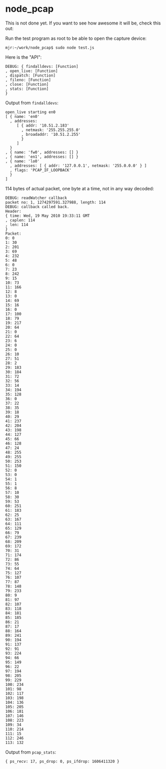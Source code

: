 node_pcap
=========

This is not done yet.  If you want to see how awesome it will be, check this out:

Run the test program as root to be able to open the capture device:

    mjr:~/work/node_pcap$ sudo node test.js

Here is the "API":

    DEBUG: { findalldevs: [Function]
    , open_live: [Function]
    , dispatch: [Function]
    , fileno: [Function]
    , close: [Function]
    , stats: [Function]
    }

Output from `findalldevs`:

    open_live starting en0
    [ { name: 'en0'
      , addresses: 
         [ { addr: '10.51.2.183'
           , netmask: '255.255.255.0'
           , broadaddr: '10.51.2.255'
           }
         ]
      }
    , { name: 'fw0', addresses: [] }
    , { name: 'en1', addresses: [] }
    , { name: 'lo0'
      , addresses: [ { addr: '127.0.0.1', netmask: '255.0.0.0' } ]
      , flags: 'PCAP_IF_LOOPBACK'
      }
    ]

114 bytes of actual packet, one byte at a time, not in any way decoded:

    DEBUG: readWatcher callback
    packet no: 1, 1274297591.327988, length: 114
    DEBUG: callback called back.
    Header:
    { time: Wed, 19 May 2010 19:33:11 GMT
    , caplen: 114
    , len: 114
    }
    Packet:
    0: 0
    1: 30
    2: 201
    3: 69
    4: 232
    5: 48
    6: 0
    7: 23
    8: 242
    9: 15
    10: 73
    11: 166
    12: 8
    13: 0
    14: 69
    15: 16
    16: 0
    17: 100
    18: 79
    19: 217
    20: 64
    21: 0
    22: 64
    23: 6
    24: 0
    25: 0
    26: 10
    27: 51
    28: 2
    29: 183
    30: 184
    31: 72
    32: 56
    33: 14
    34: 194
    35: 128
    36: 0
    37: 22
    38: 35
    39: 18
    40: 29
    41: 237
    42: 204
    43: 198
    44: 127
    45: 66
    46: 128
    47: 24
    48: 255
    49: 255
    50: 253
    51: 150
    52: 0
    53: 0
    54: 1
    55: 1
    56: 8
    57: 10
    58: 30
    59: 53
    60: 251
    61: 183
    62: 25
    63: 167
    64: 111
    65: 129
    66: 79
    67: 239
    68: 209
    69: 172
    70: 31
    71: 174
    72: 86
    73: 55
    74: 64
    75: 127
    76: 107
    77: 87
    78: 148
    79: 233
    80: 9
    81: 97
    82: 107
    83: 118
    84: 181
    85: 185
    86: 21
    87: 17
    88: 164
    89: 241
    90: 194
    91: 137
    92: 91
    93: 224
    94: 66
    95: 149
    96: 22
    97: 194
    98: 205
    99: 229
    100: 234
    101: 98
    102: 117
    103: 198
    104: 136
    105: 205
    106: 181
    107: 146
    108: 223
    109: 34
    110: 214
    111: 15
    112: 246
    113: 132
    
Output from `pcap_stats`:
    
    { ps_recv: 17, ps_drop: 0, ps_ifdrop: 1606411320 }

